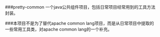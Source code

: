###pretty-common 一个java公共组件项目，包括日常项目经常用到的工具方法封装。

###本项目不是为了替代apache common lang项目，而是从日常项目中提取的一些常用工具类，对apache common lang的一个补充。

